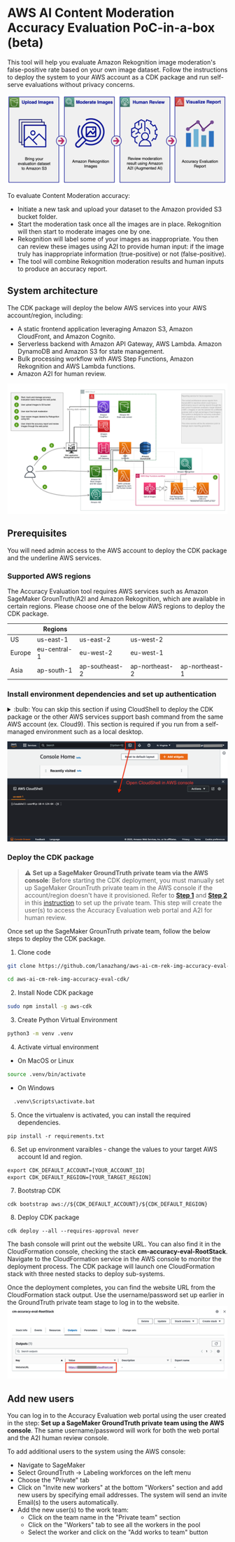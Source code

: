 # AWS AI Content Moderation Accuracy Evaluation PoC-in-a-box (beta)

This tool will help you evaluate Amazon Rekognition image moderation's false-positive rate based on your own image dataset. Follow the instructions to deploy the system to your AWS account as a CDK package and run self-serve evaluations without privacy concerns.

![workflow digram](static/flow_diagram.png)

To evaluate Content Moderation accuracy:

* Initiate a new task and upload your dataset to the Amazon provided S3 bucket folder.
* Start the moderation task once all the images are in place. Rekognition will then start to moderate images one by one.
* Rekognition will label some of your images as inappropriate. You then can review these images using A2I to provide human input: if the image truly has inappropriate information (true-positive) or not (false-positive).
* The tool will combine Rekognition moderation results and human inputs to produce an accuracy report.

## System architecture

The CDK package will deploy the below AWS services into your AWS account/region, including:
- A static frontend application leveraging Amazon S3, Amazon CloudFront, and Amazon Cognito.
- Serverless backend with Amazon API Gateway, AWS Lambda. Amazon DynamoDB and Amazon S3 for state management.
- Bulk processing workflow with AWS Step Functions, Amazon Rekognition and AWS Lambda functions.
- Amazon A2I for human review.

![architecture digram](static/cm-accuray-eval-architecture.png)

## Prerequisites
You will need admin access to the AWS account to deploy the CDK package and the underline AWS services.

### Supported AWS regions
The Accuracy Evaluation tool requires AWS services such as Amazon SageMaker GrounTruth/A2I and Amazon Rekognition, which are available in certain regions. Please choose one of the below AWS regions to deploy the CDK package.

| |Regions ||||
| ---------- | ---------- | ---------- | ---------- | ---------- |
| US | us-east-1 | us-east-2 | us-west-2 ||
| Europe | eu-central-1 | eu-west-2 | eu-west-1 ||
| Asia | ap-south-1 | ap-southeast-2 | ap-northeast-2 | ap-northeast-1 |


### Install environment dependencies and set up authentication
<details><summary>
:bulb: You can skip this section if using CloudShell to deploy the CDK package or the other AWS services support bash command from the same AWS account (ex. Cloud9). This section is required if you run from a self-managed environment such as a local desktop.
</summary>

- [ ] Install Node.js
https://nodejs.org/en/download/

- [ ] Install Python 3.7+
https://www.python.org/downloads/

- [ ] Install Git
https://github.com/git-guides/install-git

- [ ] Install Pip
```sh
python -m ensurepip --upgrade
```

- [ ] Install Python Virtual Environment
```sh
pip install virtualenv
```


- [ ] Setup the AWS CLI authentication
```sh
aws configure                                                                     
 ```                      
</details>

![Open CloudShell](static/cloudshell.png)


### Deploy the CDK package
> :warning: **Set up a SageMaker GroundTruth private team via the AWS console**: 
Before starting the CDK deployment, you must manually set up SageMaker GrounTruth private team in the AWS console if the account/region doesn't have it provisioned.
Refer to [**Step 1**](https://catalog.us-east-1.prod.workshops.aws/workshops/1ece9ffd-4c24-4e66-b42a-0c0e13b0f668/en-US/content-moderation/01-image-moderation/02-image-moderation-with-a2i#step-1:-create-a-private-team-in-aws-console-(you-can-skip-this-step-if-you-already-have-a-private-work-team-in-the-region)) 
and [**Step 2**](https://catalog.us-east-1.prod.workshops.aws/workshops/1ece9ffd-4c24-4e66-b42a-0c0e13b0f668/en-US/content-moderation/01-image-moderation/02-image-moderation-with-a2i#step-2:-activate-a2i-user-account) 
in this [instruction](https://catalog.us-east-1.prod.workshops.aws/workshops/1ece9ffd-4c24-4e66-b42a-0c0e13b0f668/en-US/content-moderation/01-image-moderation/02-image-moderation-with-a2i) 
to set up the private team. This step will create the user(s) to access the Accuracy Evaluation web portal and A2I for human review.

Once set up the SageMaker GrounTruth private team, follow the below steps to deploy the CDK package.

1. Clone code
```sh
git clone https://github.com/lanazhang/aws-ai-cm-rek-img-accuracy-eval-cdk.git
```
```sh
cd aws-ai-cm-rek-img-accuracy-eval-cdk/
```

2. Install Node CDK package
```sh
sudo npm install -g aws-cdk
```

3. Create Python Virtual Environment
```sh
python3 -m venv .venv
```

4. Activate virtual environment

  - On MacOS or Linux
  ```sh
  source .venv/bin/activate
  ```
  - On Windows
  ```sh
    .venv\Scripts\activate.bat                                        
```

5. Once the virtualenv is activated, you can install the required dependencies.

```
pip install -r requirements.txt
```

6. Set up environment varaibles - change the values to your target AWS account Id and region.
```
export CDK_DEFAULT_ACCOUNT=[YOUR_ACCOUNT_ID]
export CDK_DEFAULT_REGION=[YOUR_TARGET_REGION]
```

7. Bootstrap CDK
```
cdk bootstrap aws://${CDK_DEFAULT_ACCOUNT}/${CDK_DEFAULT_REGION}
```

8. Deploy CDK package
```
cdk deploy --all --requires-approval never
```

The bash console will print out the website URL. You can also find it in the CloudFormation console, checking the stack **cm-accuracy-eval-RootStack**.
Navigate to the CloudFormation service in the AWS console to monitor the deployment process. The CDK package will launch one CloudFormation stack with three nested stacks to deploy sub-systems. 

Once the deployment completes, you can find the website URL from the CloudFormation stack output. Use the username/password set up earlier in the GroundTruth private team stage to log in to the website.
![CloudFormation stack output](static/cloudformation-stack-output.png)


## Add new users
You can log in to the Accuracy Evaluation web portal using the user created in the step: **Set up a SageMaker GroundTruth private team using the AWS console**. The same username/password will work for both the web portal and the A2I human review console.

To add additional users to the system using the AWS console:
- Navigate to SageMaker
- Select GroundTruth -> Labeling workforces on the left menu
- Choose the "Private" tab
- Click on "Invite new workers" at the bottom "Workers" section and add new users by specifying email addresses. The system will send an invite Email(s) to the users automatically.
- Add the new user(s) to the work team:
  - Click on the team name in the "Private team" section
  - Click on the "Workers" tab to see all the workers in the pool
  - Select the worker and click on the "Add works to team" button